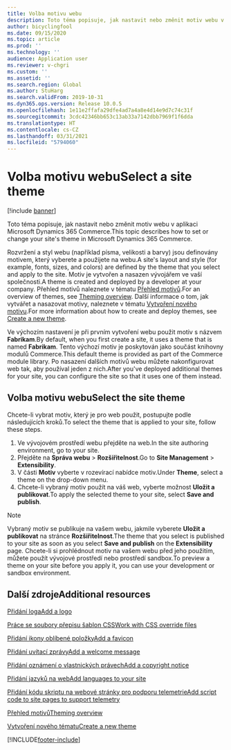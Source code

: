 ```yaml
---
title: Volba motivu webu
description: Toto téma popisuje, jak nastavit nebo změnit motiv webu v aplikaci Microsoft Dynamics 365 Commerce.
author: bicyclingfool
ms.date: 09/15/2020
ms.topic: article
ms.prod: ''
ms.technology: ''
audience: Application user
ms.reviewer: v-chgri
ms.custom: ''
ms.assetid: ''
ms.search.region: Global
ms.author: StuHarg
ms.search.validFrom: 2019-10-31
ms.dyn365.ops.version: Release 10.0.5
ms.openlocfilehash: 1e11e2ffafa29dfe4ad7a4a8e4d14e9d7c74c31f
ms.sourcegitcommit: 3cdc42346bb653c13ab33a7142dbb7969f1f6dda
ms.translationtype: HT
ms.contentlocale: cs-CZ
ms.lasthandoff: 03/31/2021
ms.locfileid: "5794060"
---
```

# <a name="select-a-site-theme"></a><span data-ttu-id="4923c-103">Volba motivu webu</span><span class="sxs-lookup"><span data-stu-id="4923c-103">Select a site theme</span></span>

[!include [banner](includes/banner.md)]

<span data-ttu-id="4923c-104">Toto téma popisuje, jak nastavit nebo změnit motiv webu v aplikaci Microsoft Dynamics 365 Commerce.</span><span class="sxs-lookup"><span data-stu-id="4923c-104">This topic describes how to set or change your site's theme in Microsoft Dynamics 365 Commerce.</span></span>

<span data-ttu-id="4923c-105">Rozvržení a styl webu (například písma, velikosti a barvy) jsou definovány motivem, který vyberete a použijete na webu.</span><span class="sxs-lookup"><span data-stu-id="4923c-105">A site's layout and style (for example, fonts, sizes, and colors) are defined by the theme that you select and apply to the site.</span></span> <span data-ttu-id="4923c-106">Motiv je vytvořen a nasazen vývojářem ve vaší společnosti.</span><span class="sxs-lookup"><span data-stu-id="4923c-106">A theme is created and deployed by a developer at your company.</span></span> <span data-ttu-id="4923c-107">Přehled motivů naleznete v tématu [Přehled motivů](e-commerce-extensibility/theming.md).</span><span class="sxs-lookup"><span data-stu-id="4923c-107">For an overview of themes, see [Theming overview](e-commerce-extensibility/theming.md).</span></span> <span data-ttu-id="4923c-108">Další informace o tom, jak vytvářet a nasazovat motivy, naleznete v tématu [Vytvoření nového motivu](e-commerce-extensibility/create-theme.md).</span><span class="sxs-lookup"><span data-stu-id="4923c-108">For more information about how to create and deploy themes, see [Create a new theme](e-commerce-extensibility/create-theme.md).</span></span>

<span data-ttu-id="4923c-109">Ve výchozím nastavení je při prvním vytvoření webu použit motiv s názvem **Fabrikam**.</span><span class="sxs-lookup"><span data-stu-id="4923c-109">By default, when you first create a site, it uses a theme that is named **Fabrikam**.</span></span> <span data-ttu-id="4923c-110">Tento výchozí motiv je poskytován jako součást knihovny modulů Commerce.</span><span class="sxs-lookup"><span data-stu-id="4923c-110">This default theme is provided as part of the Commerce module library.</span></span> <span data-ttu-id="4923c-111">Po nasazení dalších motivů webu můžete nakonfigurovat web tak, aby používal jeden z nich.</span><span class="sxs-lookup"><span data-stu-id="4923c-111">After you've deployed additional themes for your site, you can configure the site so that it uses one of them instead.</span></span>

## <a name="select-the-site-theme"></a><span data-ttu-id="4923c-112">Volba motivu webu</span><span class="sxs-lookup"><span data-stu-id="4923c-112">Select the site theme</span></span>

<span data-ttu-id="4923c-113">Chcete-li vybrat motiv, který je pro web použit, postupujte podle následujících kroků.</span><span class="sxs-lookup"><span data-stu-id="4923c-113">To select the theme that is applied to your site, follow these steps.</span></span>

1. <span data-ttu-id="4923c-114">Ve vývojovém prostředí webu přejděte na web.</span><span class="sxs-lookup"><span data-stu-id="4923c-114">In the site authoring environment, go to your site.</span></span>
1. <span data-ttu-id="4923c-115">Přejděte na **Správa webu** \> **Rozšiřitelnost**.</span><span class="sxs-lookup"><span data-stu-id="4923c-115">Go to **Site Management** \> **Extensibility**.</span></span>
1. <span data-ttu-id="4923c-116">V části **Motiv** vyberte v rozevírací nabídce motiv.</span><span class="sxs-lookup"><span data-stu-id="4923c-116">Under **Theme**, select a theme on the drop-down menu.</span></span>
1. <span data-ttu-id="4923c-117">Chcete-li vybraný motiv použít na váš web, vyberte možnost **Uložit a publikovat**.</span><span class="sxs-lookup"><span data-stu-id="4923c-117">To apply the selected theme to your site, select **Save and publish**.</span></span>

> [!NOTE]
> <span data-ttu-id="4923c-118">Vybraný motiv se publikuje na vašem webu, jakmile vyberete **Uložit a publikovat** na stránce **Rozšiřitelnost**.</span><span class="sxs-lookup"><span data-stu-id="4923c-118">The theme that you select is published to your site as soon as you select **Save and publish** on the **Extensibility** page.</span></span> <span data-ttu-id="4923c-119">Chcete-li si prohlédnout motiv na vašem webu před jeho použitím, můžete použít vývojové prostředí nebo prostředí sandbox.</span><span class="sxs-lookup"><span data-stu-id="4923c-119">To preview a theme on your site before you apply it, you can use your development or sandbox environment.</span></span>

## <a name="additional-resources"></a><span data-ttu-id="4923c-120">Další zdroje</span><span class="sxs-lookup"><span data-stu-id="4923c-120">Additional resources</span></span>

[<span data-ttu-id="4923c-121">Přidání loga</span><span class="sxs-lookup"><span data-stu-id="4923c-121">Add a logo</span></span>](add-logo.md)

[<span data-ttu-id="4923c-122">Práce se soubory přepisu šablon CSS</span><span class="sxs-lookup"><span data-stu-id="4923c-122">Work with CSS override files</span></span>](css-override-files.md)

[<span data-ttu-id="4923c-123">Přidání ikony oblíbené položky</span><span class="sxs-lookup"><span data-stu-id="4923c-123">Add a favicon</span></span>](add-favicon.md)

[<span data-ttu-id="4923c-124">Přidání uvítací zprávy</span><span class="sxs-lookup"><span data-stu-id="4923c-124">Add a welcome message</span></span>](add-welcome-message.md)

[<span data-ttu-id="4923c-125">Přidání oznámení o vlastnických právech</span><span class="sxs-lookup"><span data-stu-id="4923c-125">Add a copyright notice</span></span>](add-copyright-notice.md)

[<span data-ttu-id="4923c-126">Přidání jazyků na web</span><span class="sxs-lookup"><span data-stu-id="4923c-126">Add languages to your site</span></span>](add-languages-to-site.md)

[<span data-ttu-id="4923c-127">Přidání kódu skriptu na webové stránky pro podporu telemetrie</span><span class="sxs-lookup"><span data-stu-id="4923c-127">Add script code to site pages to support telemetry</span></span>](add-telemetry.md)

[<span data-ttu-id="4923c-128">Přehled motivů</span><span class="sxs-lookup"><span data-stu-id="4923c-128">Theming overview</span></span>](e-commerce-extensibility/theming.md)

[<span data-ttu-id="4923c-129">Vytvoření nového tématu</span><span class="sxs-lookup"><span data-stu-id="4923c-129">Create a new theme</span></span>](e-commerce-extensibility/create-theme.md)



[!INCLUDE[footer-include](../includes/footer-banner.md)]
